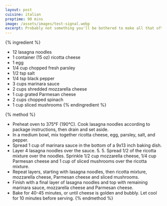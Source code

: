 ```yaml
---
layout: post
cuisine: italian
preptime: 90 mins
image: /assets/images/test-signal.webp
excerpt: Probably not something you'll be bothered to make all that often but honestly, who doesn't love a comforting, cheesy lasagna!
---
```


{% ingredient %}
- 12 lasagna noodles
- 1 container (15 oz) ricotta cheese
- 1 egg
- 1/4 cup chopped fresh parsley
- 1/2 tsp salt
- 1/4 tsp black pepper
- 3 cups marinara sauce
- 2 cups shredded mozzarella cheese
- 1 cup grated Parmesan cheese
- 2 cups chopped spinach
- 1 cup sliced mushrooms
{% endingredient %}

{% method %}
- Preheat oven to 375°F (190°C). Cook lasagna noodles according to package instructions, then drain and set aside.
- In a medium bowl, mix together ricotta cheese, egg, parsley, salt, and pepper.
- Spread 1 cup of marinara sauce in the bottom of a 9x13 inch baking dish.
- Layer 4 lasagna noodles over the sauce. 5. 5. Spread 1/2 of the ricotta mixture over the noodles. Sprinkle 1/2 cup mozzarella cheese, 1/4 cup Parmesan cheese and 1 cup of sliced mushrooms over the ricotta mixture.
- Repeat layers, starting with lasagna noodles, then ricotta mixture, mozzarella cheese, Parmesan cheese and sliced mushrooms.
- Finish with a final layer of lasagna noodles and top with remaining marinara sauce, mozzarella cheese and Parmesan cheese.
- Bake for 40-45 minutes, or until cheese is golden and bubbly. Let cool for 10 minutes before serving.
{% endmethod %}